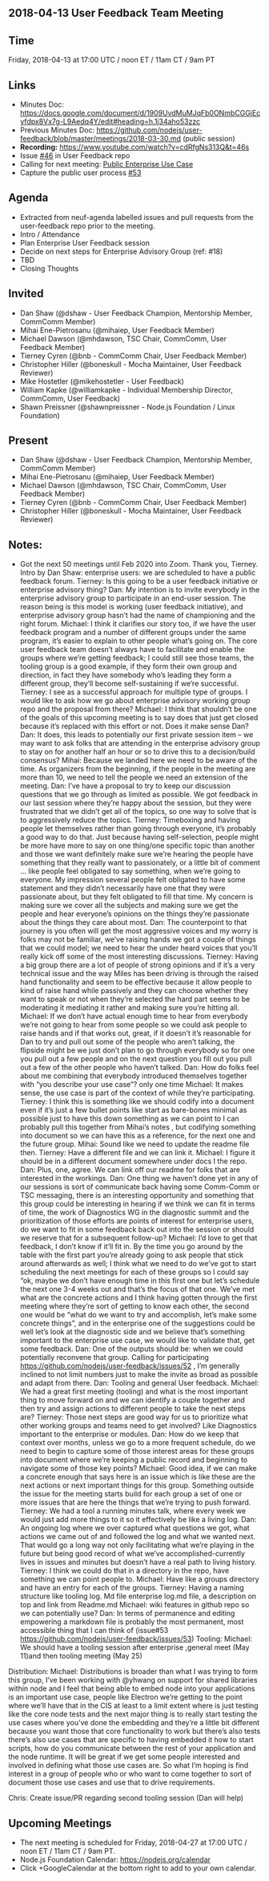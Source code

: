 ## 2018-04-13 User Feedback Team Meeting

## Time
Friday, 2018-04-13 at 17:00 UTC / noon ET / 11am CT / 9am PT
## Links
* Minutes Doc: https://docs.google.com/document/d/1909UvdMuMJqFb0ONmbCGGjEcyfdpx8Vx7g-L9Aedq4Y/edit#heading=h.1j34aho53zzc 
* Previous Minutes Doc: https://github.com/nodejs/user-feedback/blob/master/meetings/2018-03-30.md (public session)
* **Recording:** https://www.youtube.com/watch?v=cdRfgNs313Q&t=46s 
* Issue [#46](https://github.com/nodejs/user-feedback/issues/46) in User Feedback repo
* Calling for next meeting: [Public Enterprise Use Case](https://github.com/nodejs/user-feedback/issues/52)
* Capture the public user process [#53](https://github.com/nodejs/user-feedback/issues/53)

## Agenda
* Extracted from neuf-agenda labelled issues and pull requests from the user-feedback repo prior to the meeting.
* Intro / Attendance
* Plan Enterprise User Feedback session
* Decide on next steps for Enterprise Advisory Group (ref: #18)
* TBD
* Closing Thoughts

## Invited
* Dan Shaw (@dshaw - User Feedback Champion, Mentorship Member, CommComm Member)
* Mihai Ene-Pietrosanu (@mihaiep, User Feedback Member)
* Michael Dawson (@mhdawson, TSC Chair, CommComm, User Feedback Member)
* Tierney Cyren (@bnb - CommComm Chair, User Feedback Member)
* Christopher Hiller (@boneskull - Mocha Maintainer, User Feedback Reviewer)
* Mike Hostetler (@mikehostetler - User Feedback)
* William Kapke (@williamkapke - Individual Membership Director, CommComm, User Feedback)
* Shawn Preissner (@shawnpreissner - Node.js Foundation / Linux Foundation)
## Present
* Dan Shaw (@dshaw - User Feedback Champion, Mentorship Member, CommComm Member)
* Mihai Ene-Pietrosanu (@mihaiep, User Feedback Member)
* Michael Dawson (@mhdawson, TSC Chair, CommComm, User Feedback Member)
* Tierney Cyren (@bnb - CommComm Chair, User Feedback Member)
* Christopher Hiller (@boneskull - Mocha Maintainer, User Feedback Reviewer)

## Notes:
* Got the next 50 meetings until Feb 2020 into Zoom. Thank you, Tierney.
Intro by Dan Shaw: enterprise users: we are scheduled to have a public feedback forum.
Tierney: Is this going to be a user feedback initiative or enterprise advisory thing?
Dan: My intention is to invite everybody in the enterprise advisory group to participate in an end-user session. The reason being is this model is working (user feedback initiative), and enterprise advisory group hasn’t had the name of championing and the right forum.
Michael: I think it clarifies our story too, if we have the user feedback program and a number of different groups under the same program, it’s easier to explain to other people what’s going on. The core user feedback team doesn’t always have to facilitate and enable the groups where we’re getting feedback; I could still see those teams, the tooling group is a good example, if they form their own group and direction, in fact they have somebody who’s leading they form a different group, they’ll become self-sustaining if we’re successful.  
Tierney: I see as a successful approach for multiple type of groups. I would like to ask how we go about enterprise advisory working group repo and the proposal from there?
Michael: I think that shouldn’t be one of the goals of this upcoming meeting is to say does that just get closed because it’s replaced with this effort or not. Does it make sense Dan?
Dan: It does, this leads to potentially our first private session item – we may want to ask folks that are attending in the enterprise advisory group to stay on for another half an hour or so to drive this to a decision/build consensus?
Mihai: Because we landed here we need to be aware of the time. As organizers from the beginning, if the people in the meeting are more than 10, we need to tell the people we need an extension of the meeting.
Dan: I’ve have a proposal to try to keep our discussion questions that we go through as limited as possible. We got feedback in our last session where they’re happy about the session, but they were frustrated that we didn’t get all of the topics, so one way to solve that is to aggressively reduce the topics.
Tierney: Timeboxing and having people let themselves rather than going through everyone, it’s probably a good way to do that.  Just because having self-selection, people might be more have more to say on one thing/one specific topic than another and those we want definitely make sure we’re hearing the people have something that they really want to passionately, or a little bit of comment   … like people
feel obligated to say something, when we’re going to everyone. My impression several people felt obligated to have some statement and they didn’t necessarily have one that they were passionate about, but they felt obligated to fill that time.  My concern is making sure we cover all the subjects and making sure we get the people and hear everyone’s opinions on the things they’re passionate about the things they care about most.
Dan: The counterpoint to that journey is you often will get the most aggressive voices and my worry is folks may not be familiar, we’ve raising hands we got a couple of things that we could model; we need to hear the under heard voices that you’ll really kick off some of the most interesting discussions.
Tierney: Having a big group there are a lot of people of strong opinions and if it’s a very technical issue and the way Miles has been driving is through the raised hand functionality and seem to be effective because it allow people to kind of raise hand while passively and they can choose whether they want to speak or not when they’re selected the hard part seems to be moderating it mediating it rather and making sure you’re hitting all.
Michael: If we don’t have actual enough time to hear from everybody we’re not going to hear from some people so we could ask people to raise hands and if that works out, great, if it doesn’t it’s reasonable for Dan to try and pull out some of the people who aren’t talking, the flipside might be we just don’t plan to go through everybody so for one you pull out a few people and on the next question you fill out you pull out a few of the other people who haven’t talked.
Dan: How do folks feel about me combining that everybody introduced themselves together with “you describe your use case”? only one time
Michael: It makes sense, the use case is part of the context of while they’re participating.
Tierney: I think this is something like we should codify into a document even if it’s just a few bullet points like start as bare-bones minimal as possible just to have this down something as we can point to I can probably pull this together from Mihai’s notes , but codifying something into document so we can have this as a reference, for the next one and the future group.
Mihai: Sound like we need to update the readme file then.
Tierney: Have a different file and we can link it.
Michael: I figure it should be in a different document somewhere under docs I the repo.
Dan: Plus, one, agree. We can link off our readme for folks that are interested in the workings.
Dan: One thing we haven’t done yet in any of our sessions is sort of communicate back having some Comm-Comm or TSC messaging, there is an interesting opportunity and something that this group could be interesting in hearing if we think we can fit in terms of time, the work of Diagnostics WG in the diagnostic summit and the prioritization of those efforts are points of interest for enterprise users, do we want to fit in some feedback back out into the session or should we reserve that for a subsequent follow-up?
Michael: I’d love to get that feedback, I don’t know if it’ll fit in. By the time you go around by the table with the first part you’re already going to ask people that stick around afterwards as well; I think what we need to do we’ve got to start scheduling the next meetings for each of these groups so I could say “ok, maybe we don’t have enough time in this first one but let’s schedule the next one 3-4 weeks out and that’s the focus of that one. We’ve met what are the concrete actions and I think having gotten through the first meeting where they’re sort of getting to know each other, the second one would be “what do we want to try and accomplish, let’s make some concrete things”, and in the enterprise one of the suggestions could be well let’s look at the diagnostic side and we believe that’s something important to the enterprise use case, we would like to validate that, get some feedback.
Dan: One of the outputs should be: when we could potentially reconvene that group. Calling for participating https://github.com/nodejs/user-feedback/issues/52 , I’m generally inclined to not limit numbers just to make the invite as broad as possible and adapt from there.
Dan: Tooling and general User feedback.
Michael: We had a great first meeting (tooling) and what is the most important thing to move forward on and we can identify a couple together and then try and assign actions to different people to take the next steps are?
Tierney: Those next steps are good way for us to prioritize what other working groups and teams need to get involved? Like Diagnostics important to the enterprise or modules.
Dan: How do we keep that context over months, unless we go to a more frequent schedule, do we need to begin to capture some of those interest areas for these groups into document where we’re keeping a public record and beginning to navigate some of those key points?
Michael: Good idea, if we can make a concrete enough that says here is an issue which is like these are the next actions or next important things for this group. Something outside the issue for the meeting starts build for each group a set of one or more issues that are here the things that we’re trying to push forward.
Tierney: We had a tool a running minutes talk, where every week we would just add more things to it so it effectively be like a living log.
Dan: An ongoing log where we over captured what questions we got, what actions we came out of and followed the log and what we wanted next. That would go a long way not only facilitating what we’re playing in the future but being good record of what we’ve accomplished-currently lives in issues and minutes but doesn’t have a real path to living history.
Tierney: I think we could do that in a directory in the repo, have something we can point people to.
Michael: Have like a groups directory and have an entry for each of the groups.
Tierney: Having a naming structure like tooling log. Md file enterprise log.md file, a description on top and link from Readme.md
Michael: wiki features in github repo so we can potentially use?
Dan: In terms of permanence and editing empowering a markdown file is probably the most permanent, most accessible thing that I can think of (issue#53 https://github.com/nodejs/user-feedback/issues/53)
Tooling: Michael: We should have a tooling session after enterprise ,general meet (May 11)and then tooling meeting (May 25)

Distribution: Michael: Distributions is broader than what I was trying to form this group, I’ve been working with @yhwang on support for shared libraries within node and I feel that being able to embed node into your applications is an important use case, people like Electron we’re getting to the point where we’ll have that in the CIS at least to a limit extent where is just testing like the core node tests and the next major thing is to really start testing the use cases where you’ve done the embedding and they’re a little bit different because you want those that core functionality to work but there’s also tests there’s also use cases that are specific to having embedded it how to start scripts, how do you communicate between the rest of your application and the node runtime.
It will be great if we get some people interested and involved in defining what those use cases are. So what I’m hoping is find interest in a group of people who or who want to come together to sort of document those use cases and use that to drive requirements.  

Chris: Create issue/PR regarding second tooling session (Dan will help)

## Upcoming Meetings
* The next meeting is scheduled for Friday, 2018-04-27 at 17:00 UTC / noon ET / 11am CT / 9am PT.
* Node.js Foundation Calendar: https://nodejs.org/calendar
* Click +GoogleCalendar at the bottom right to add to your own calendar.


